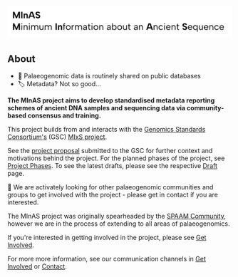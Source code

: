 # ![Interim MInAS logo](assets/images/banner_object.svg)

## About

- 💾 Palaeogenomic data is routinely shared on public databases
- 🏷️ Metadata? Not so good…

**The MInAS project aims to develop standardised metadata reporting schemes of ancient DNA samples and sequencing data via community-based consensus and training.**

This project builds from and interacts with the [Genomics Standards Consortium's](https://www.gensc.org/) (GSC) [MIxS project](https://www.gensc.org/pages/standards-intro.html).

See the [project proposal](/proposal) submitted to the GSC for further context and motivations behind the project. For the planned phases of the project, see [Project Phases](/phases). To see the latest drafts, please see the respective [Draft](/draft) page.

🤝 We are activately looking for other palaeogenomic communities and groups to get involved with the project - please get in contact if you are interested.

The MInAS project was originally spearheaded by the [SPAAM Community](https://spaam-community.github.io), however we are in the process of extending to all areas of palaeogenomics.

If you're interested in getting involved in the project, please see [Get Involved](/get-involved).

For more more information, see our communication channels in [Get Involved](/get-involved) or [Contact](/contact).
